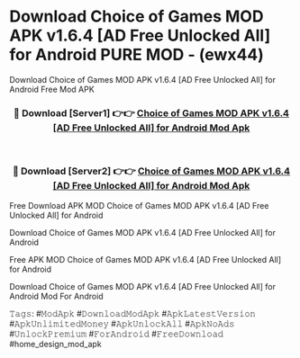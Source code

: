 # Download Choice of Games MOD APK v1.6.4 [AD Free Unlocked All] for Android PURE MOD - (ewx44)
Download Choice of Games MOD APK v1.6.4 [AD Free Unlocked All] for Android Free Mod APK

<div align="center">
<h3>🔴 Download [Server1] 👉👉 <a href="https://apk-comot.site?title=Choice_of_Games_MOD_APK_v1.6.4_[AD_Free_Unlocked_All]_for_Android">Choice of Games MOD APK v1.6.4 [AD Free Unlocked All] for Android Mod Apk</a></h3><br>

<h3>🔴 Download [Server2] 👉👉 <a href="https://apk-comot.site?title=Choice_of_Games_MOD_APK_v1.6.4_[AD_Free_Unlocked_All]_for_Android">Choice of Games MOD APK v1.6.4 [AD Free Unlocked All] for Android Mod Apk</a></h3>
</div>


Free Download APK MOD Choice of Games MOD APK v1.6.4 [AD Free Unlocked All] for Android

Download Choice of Games MOD APK v1.6.4 [AD Free Unlocked All] for Android 

Free APK MOD Choice of Games MOD APK v1.6.4 [AD Free Unlocked All] for Android 

Download Choice of Games MOD APK v1.6.4 [AD Free Unlocked All] for Android Mod For Android

𝚃𝚊𝚐𝚜: #𝙼𝚘𝚍𝙰𝚙𝚔 #𝙳𝚘𝚠𝚗𝚕𝚘𝚊𝚍𝙼𝚘𝚍𝙰𝚙𝚔 #𝙰𝚙𝚔𝙻𝚊𝚝𝚎𝚜𝚝𝚅𝚎𝚛𝚜𝚒𝚘𝚗 #𝙰𝚙𝚔𝚄𝚗𝚕𝚒𝚖𝚒𝚝𝚎𝚍𝙼𝚘𝚗𝚎𝚢 #𝙰𝚙𝚔𝚄𝚗𝚕𝚘𝚌𝚔𝙰𝚕𝚕 #𝙰𝚙𝚔𝙽𝚘𝙰𝚍𝚜 #𝚄𝚗𝚕𝚘𝚌𝚔𝙿𝚛𝚎𝚖𝚒𝚞𝚖 #𝙵𝚘𝚛𝙰𝚗𝚍𝚛𝚘𝚒𝚍 #𝙵𝚛𝚎𝚎𝙳𝚘𝚠𝚗𝚕𝚘𝚊𝚍 #home_design_mod_apk